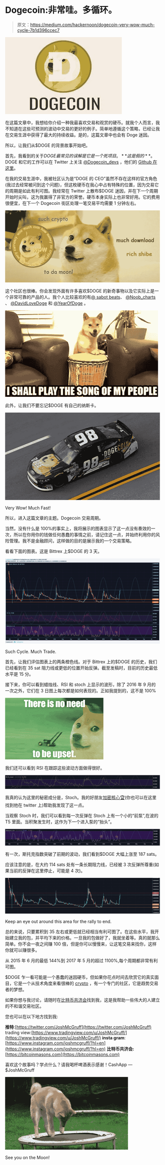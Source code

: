 # Dogecoin:非常哇。多循环。

> 原文：<https://medium.com/hackernoon/dogecoin-very-wow-much-cycle-7b1d396ccec7>

![](img/9f379205ad7b19087e45f8269d907933.png)

在这篇文章中，我想给你介绍一种我最喜欢交易和观赏的硬币。就我个人而言，我不知道在这些可预测的波动中交易的更好的例子。简单地遵循这个策略，已经让我在交易生涯中获得了最大的持续收益。是的，这篇文章中也会有 Doge 迷因。

所以，让我们从$DOGE 的背景故事开始吧。

首先，我看到的关于$DOGE 最常见的误解是它是一个死项目。**这是假的**。$DOGE 和它的工作可以在 Twitter 上关注 [@Dogecoin_devs](https://twitter.com/dogecoin_devs) ，他们的 [Github 在这里](https://github.com/dogecoin/dogecoin/tree/1.14-dev)。

在我的交易生涯中，我被社区认为是“DOGE 的 CEO”虽然不存在这样的官方角色(我过去经常被问到这个问题)，但这枚硬币在我心中占有特殊的位置，因为交易它的周期是如此有利可图。我经常在 Twitter 上散布$DOGE 迷因，并在下一个周期开始时尖叫，这为我赢得了非官方的荣誉。硬币本身实际上也非常好用。它的费用很便宜，在下一个 Dogecoin 街区处理一笔交易平均需要 1 分钟左右。

![](img/0a6685a0e99c6113dbaceaf8159b309a.png)

这个社区也很棒。你会发现外面有许多喜欢$DOGE 的新奇事物以及它实际上是一个非常可靠的产品的人。我个人比较喜欢的有[@ sabot beats](https://twitter.com/sabotagebeats?lang=en)、 [@Noob_charts](https://twitter.com/Noob_Charts) 、 [@DavidLoveDoge](https://twitter.com/DavidLoveDoge) 和 [@YearOfDoge](https://twitter.com/YearOfDoge) 。

![](img/027055cbe2dc9759ccc3c6ed2e1a227d.png)

此外，让我们不要忘记$DOGE 有自己的纳斯卡。

![](img/a4b791bc31778f7a0ca605a44f145556.png)

Very Wow! Much Fast!

所以，进入这篇文章的主题。Dogecoin 交易周期。

当然，没有什么是 100%的事实上，我将展示的图表显示了这一点没有奏效的一次，所以在你用你的钱做任何愚蠢的事情之前，请记住这一点，并始终利用你的风险管理。我不是金融顾问，这样做的目的是展示我的一个交易策略。

看看下面的图表。这是 Bittrex 上$DOGE 的 3 天。

![](img/2214796e151966f32f45cf9f1a94e151.png)

Such Cycle. Much Trade.

首先，让我们评估图表上的两条橙色线。对于 Bittrex 上的$DOGE 的历史，我们已经看到在 35 sat 阻力线或更低的位置开始反弹。截至发稿时，目前的历史最低水平是 15 分。

接下来，你可以看到蜡烛线、RSI 和 stoch 上显示的波形，除了 2016 年 9 月的一次之外，它们在 3 日图上每次都是如何表现的。正如我提到的，这不是 100%

![](img/3610b53284512e531e24c62419ccb0d7.png)

我们还可以看到 RSI 在跟踪这些波动方面做得很好。

![](img/247eb2837f7b0a11089bc86f4a356ad9.png)

我真的认为这里的秘密成分是，Stoch。我的好朋友[加密核心🏆](https://medium.com/u/8b40889fd3b1?source=post_page-----7b1d396ccec7--------------------------------)(你也可以在这里找到他在 twitter 上)帮助我发现了这一点。

当观察 Stoch 时，我们可以看到每一次反弹在 Stoch 上有一个小的“前泵”,在波的 T5 里面。当积聚发生时，这作为下一个进入泵的“抬头”。

![](img/dd402154370c57eb7d6f907f3ac21336.png)

有一次，斯托克指数突破了前期的波动，我们看到$DOGE 大幅上涨至 187 sats。

应该注意的是，在大约 114 sats 处有一条长期阻力线，已经被 3 次反弹所尊重(如果当前的反弹在这里停止，可能是 4 次)。

![](img/4747bc35d696597b3667100dac1f356c.png)

Keep an eye out around this area for the rally to end.

总的来说，只要累积到 35 左右或更低就已经相当有利可图了。在这些水平，我开始建立我的包，并平均下来的价格。一旦我的包做好了，我就坐着等。真的就那么简单。你不会一夜之间赚 100 倍，但是你可以慢慢来，让这笔交易来找你，这样你就可以赚很多。

从 2015 年 6 月的最低 144%到 2017 年 5 月的超过 1100%,每个周期都非常有利可图。

$DOGE 乍一看可能是一个愚蠢的迷因硬币，但如果你花点时间去欣赏它的真实面目，它是一个从技术角度来看很棒的 [crypto](https://hackernoon.com/tagged/crypto) ，有一个专门的社区，它是趋势交易者的梦想。

如果你想与我讨论，请随时在[比特币共济会](https://discord.gg/5KpVGhE)找到我，这是我帮助一些伟大的人建立的不和谐交易社区。

您也可以在以下地方找到我:

**推特**:[https://twitter.com/JoshMcGruff](https://twitter.com/JoshMcGruff)
trading view:[https://www.tradingview.com/u/JoshMcGruff/](https://www.tradingview.com/u/JoshMcGruff/)
**insta gram**:[https://www.instagram.com/joshmcgruff/?hl=en](https://www.instagram.com/joshmcgruff/?hl=en)
**比特币共济会:**[https://bitcoinmasons.com](https://bitcoinmasons.com)

喜欢这个故事吗？学点什么？请我喝杯啤酒表示感谢！CashApp — $JoshMcGruff

![](img/973637f7c385de0ba017f8f1c3cb009b.png)

See you on the Moon!